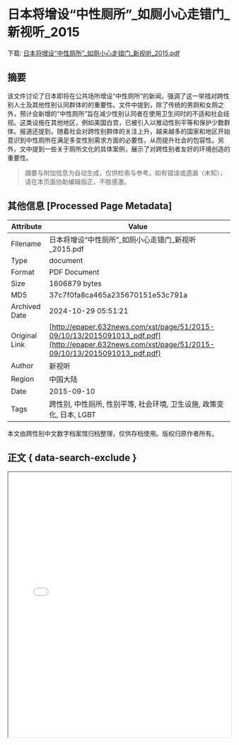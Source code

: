 # 日本将增设“中性厕所”_如厕小心走错门_新视听_2015

<!-- tcd_download_link -->
下载: <a href="../日本将增设“中性厕所”_如厕小心走错门_新视听_2015.pdf" download>日本将增设“中性厕所”_如厕小心走错门_新视听_2015.pdf</a>
<!-- tcd_download_link_end -->

## 摘要

<!-- tcd_abstract -->
该文件讨论了日本即将在公共场所增设“中性厕所”的新闻，强调了这一举措对跨性别人士及其他性别认同群体的的重要性。文件中提到，除了传统的男厕和女厕之外，预计会新增的“中性厕所”旨在减少性别认同者在使用卫生间时的不适和社会歧视。这类设施在其他地区，例如美国白宫，已被引入以推动性别平等和保护少数群体。报道还提到，随着社会对跨性别群体的关注上升，越来越多的国家和地区开始意识到中性厕所在满足多变性别需求方面的必要性，从而提升社会的包容性。另外，文中提到一些关于厕所文化的具体案例，展示了对跨性别者友好的环境创造的重要性。

<!-- tcd_abstract_end -->

> 摘要与附加信息为自动生成，仅供检索与参考。如有错误或遗漏（未知），请在本页面协助编辑指正，不胜感激。

## 其他信息 [Processed Page Metadata]

| Attribute       | Value                                  |
|-----------------|----------------------------------------|
| Filename        | 日本将增设“中性厕所”_如厕小心走错门_新视听_2015.pdf                             |
| Type            | document                                 |
| Format          | PDF Document                               |
| Size            | 1606879 bytes                           |
| MD5             | 37c7f0fa8ca465a235670151e53c791a                                  |
| Archived Date   | 2024-10-29 05:51:21                             |
| Original Link   | [http://epaper.632news.com/xst/page/51/2015-09/10/13/2015091013_pdf.pdf](http://epaper.632news.com/xst/page/51/2015-09/10/13/2015091013_pdf.pdf)                         |
| Author          | 新视听                               |
| Region          | 中国大陆                               |
| Date            | 2015-09-10                                 |
| Tags            | 跨性别, 中性厕所, 性别平等, 社会环境, 卫生设施, 政策变化, 日本, LGBT                                 |

本文由跨性别中文数字档案馆归档整理，仅供存档使用。版权归原作者所有。


## 正文 { data-search-exclude }

<!-- tcd_main_text -->
<iframe src="../日本将增设“中性厕所”_如厕小心走错门_新视听_2015.pdf" width="100%" height="600px">
    <p>无法显示PDF，请下载查看。</p>
</iframe>
<!-- tcd_main_text_end -->

